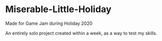 # Miserable-Little-Holiday
 Made for Game Jam during Holiday 2020

 An entirely solo project created within a week, as a way to test my skills.
